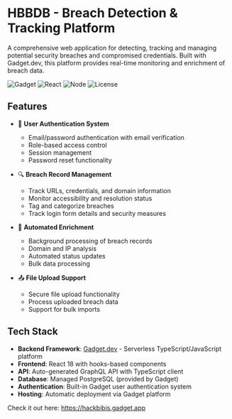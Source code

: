 # HBBDB - Breach Detection & Tracking Platform

A comprehensive web application for detecting, tracking and managing potential security breaches and compromised credentials. Built with Gadget.dev, this platform provides real-time monitoring and enrichment of breach data.

![Gadget](https://img.shields.io/badge/gadget-1.3.0-blue)
![React](https://img.shields.io/badge/react-18.2.0-61dafb)
![Node](https://img.shields.io/badge/node-v20-green)
![License](https://img.shields.io/badge/license-MIT-green)

## Features

- 🔐 **User Authentication System**
  - Email/password authentication with email verification
  - Role-based access control
  - Session management
  - Password reset functionality

- 🔍 **Breach Record Management**
  - Track URLs, credentials, and domain information
  - Monitor accessibility and resolution status
  - Tag and categorize breaches
  - Track login form details and security measures

- 🤖 **Automated Enrichment**
  - Background processing of breach records
  - Domain and IP analysis
  - Automated status updates
  - Bulk data processing

- 📤 **File Upload Support**
  - Secure file upload functionality
  - Process uploaded breach data
  - Support for bulk imports


## Tech Stack

- **Backend Framework**: [Gadget.dev](https://gadget.dev) - Serverless TypeScript/JavaScript platform
- **Frontend**: React 18 with hooks-based components
- **API**: Auto-generated GraphQL API with TypeScript client
- **Database**: Managed PostgreSQL (provided by Gadget)
- **Authentication**: Built-in Gadget user authentication system
- **Hosting**: Automatic deployment via Gadget platform

Check it out here: https://hackbibis.gadget.app 
